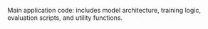 Main application code: includes model architecture, training logic, evaluation scripts, and utility functions.
